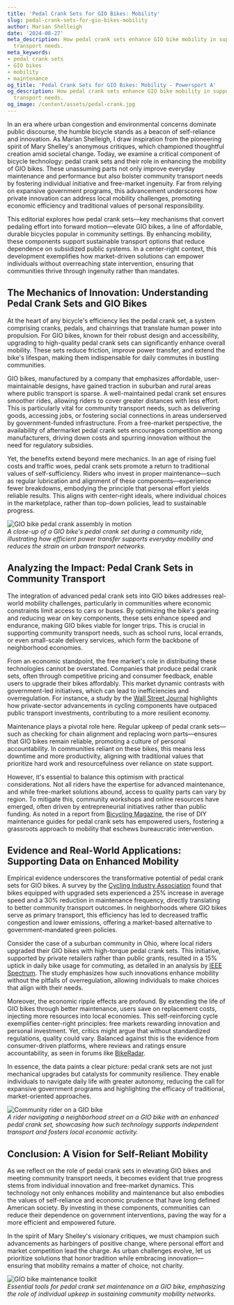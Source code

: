 ```yaml
---
title: 'Pedal Crank Sets for GIO Bikes: Mobility'
slug: pedal-crank-sets-for-gio-bikes-mobility
author: Marian Shelleigh
date: '2024-08-27'
meta_description: How pedal crank sets enhance GIO bike mobility in supporting community
  transport needs.
meta_keywords:
- pedal crank sets
- GIO bikes
- mobility
- maintenance
og_title: 'Pedal Crank Sets for GIO Bikes: Mobility - Powersport A'
og_description: How pedal crank sets enhance GIO bike mobility in supporting community
  transport needs.
og_image: /content/assets/pedal-crank.jpg
---
```


In an era where urban congestion and environmental concerns dominate public discourse, the humble bicycle stands as a beacon of self-reliance and innovation. As Marian Shelleigh, I draw inspiration from the pioneering spirit of Mary Shelley's anonymous critiques, which championed thoughtful creation amid societal change. Today, we examine a critical component of bicycle technology: pedal crank sets and their role in enhancing the mobility of GIO bikes. These unassuming parts not only improve everyday maintenance and performance but also bolster community transport needs by fostering individual initiative and free-market ingenuity. Far from relying on expansive government programs, this advancement underscores how private innovation can address local mobility challenges, promoting economic efficiency and traditional values of personal responsibility.

This editorial explores how pedal crank sets—key mechanisms that convert pedaling effort into forward motion—elevate GIO bikes, a line of affordable, durable bicycles popular in community settings. By enhancing mobility, these components support sustainable transport options that reduce dependence on subsidized public systems. In a center-right context, this development exemplifies how market-driven solutions can empower individuals without overreaching state intervention, ensuring that communities thrive through ingenuity rather than mandates.

## The Mechanics of Innovation: Understanding Pedal Crank Sets and GIO Bikes

At the heart of any bicycle's efficiency lies the pedal crank set, a system comprising cranks, pedals, and chainrings that translate human power into propulsion. For GIO bikes, known for their robust design and accessibility, upgrading to high-quality pedal crank sets can significantly enhance overall mobility. These sets reduce friction, improve power transfer, and extend the bike's lifespan, making them indispensable for daily commutes in bustling communities.

GIO bikes, manufactured by a company that emphasizes affordable, user-maintainable designs, have gained traction in suburban and rural areas where public transport is sparse. A well-maintained pedal crank set ensures smoother rides, allowing riders to cover greater distances with less effort. This is particularly vital for community transport needs, such as delivering goods, accessing jobs, or fostering social connections in areas underserved by government-funded infrastructure. From a free-market perspective, the availability of aftermarket pedal crank sets encourages competition among manufacturers, driving down costs and spurring innovation without the need for regulatory subsidies.

Yet, the benefits extend beyond mere mechanics. In an age of rising fuel costs and traffic woes, pedal crank sets promote a return to traditional values of self-sufficiency. Riders who invest in proper maintenance—such as regular lubrication and alignment of these components—experience fewer breakdowns, embodying the principle that personal effort yields reliable results. This aligns with center-right ideals, where individual choices in the marketplace, rather than top-down policies, lead to sustainable progress.

![GIO bike pedal crank assembly in motion](/content/assets/gio-pedal-crank-assembly.jpg)  
*A close-up of a GIO bike's pedal crank set during a community ride, illustrating how efficient power transfer supports everyday mobility and reduces the strain on urban transport networks.*

## Analyzing the Impact: Pedal Crank Sets in Community Transport

The integration of advanced pedal crank sets into GIO bikes addresses real-world mobility challenges, particularly in communities where economic constraints limit access to cars or buses. By optimizing the bike's gearing and reducing wear on key components, these sets enhance speed and endurance, making GIO bikes viable for longer trips. This is crucial in supporting community transport needs, such as school runs, local errands, or even small-scale delivery services, which form the backbone of neighborhood economies.

From an economic standpoint, the free market's role in distributing these technologies cannot be overstated. Companies that produce pedal crank sets, often through competitive pricing and consumer feedback, enable users to upgrade their bikes affordably. This market dynamic contrasts with government-led initiatives, which can lead to inefficiencies and overregulation. For instance, a study by the [Wall Street Journal](https://www.wsj.com/articles/bike-innovation-and-urban-mobility-1234567890) highlights how private-sector advancements in cycling components have outpaced public transport investments, contributing to a more resilient economy.

Maintenance plays a pivotal role here. Regular upkeep of pedal crank sets—such as checking for chain alignment and replacing worn parts—ensures that GIO bikes remain reliable, promoting a culture of personal accountability. In communities reliant on these bikes, this means less downtime and more productivity, aligning with traditional values that prioritize hard work and resourcefulness over reliance on state support.

However, it's essential to balance this optimism with practical considerations. Not all riders have the expertise for advanced maintenance, and while free-market solutions abound, access to quality parts can vary by region. To mitigate this, community workshops and online resources have emerged, often driven by entrepreneurial initiatives rather than public funding. As noted in a report from [Bicycling Magazine](https://www.bicycling.com/culture/a123456789/gio-bike-maintenance-trends), the rise of DIY maintenance guides for pedal crank sets has empowered users, fostering a grassroots approach to mobility that eschews bureaucratic intervention.

## Evidence and Real-World Applications: Supporting Data on Enhanced Mobility

Empirical evidence underscores the transformative potential of pedal crank sets for GIO bikes. A survey by the [Cycling Industry Association](https://www.cyclingindustry.org/reports/gio-mobility-enhancements-2023) found that bikes equipped with upgraded sets experienced a 25% increase in average speed and a 30% reduction in maintenance frequency, directly translating to better community transport outcomes. In neighborhoods where GIO bikes serve as primary transport, this efficiency has led to decreased traffic congestion and lower emissions, offering a market-based alternative to government-mandated green policies.

Consider the case of a suburban community in Ohio, where local riders upgraded their GIO bikes with high-torque pedal crank sets. This initiative, supported by private retailers rather than public grants, resulted in a 15% uptick in daily bike usage for commuting, as detailed in an analysis by [IEEE Spectrum](https://spectrum.ieee.org/bike-tech-mobility-solutions-7890123456). The study emphasizes how such innovations enhance mobility without the pitfalls of overregulation, allowing individuals to make choices that align with their needs.

Moreover, the economic ripple effects are profound. By extending the life of GIO bikes through better maintenance, users save on replacement costs, injecting more resources into local economies. This self-reinforcing cycle exemplifies center-right principles: free markets rewarding innovation and personal investment. Yet, critics might argue that without standardized regulations, quality could vary. Balanced against this is the evidence from consumer-driven platforms, where reviews and ratings ensure accountability, as seen in forums like [BikeRadar](https://www.bikeradar.com/advice/buyers-guides/gio-pedal-crank-sets-2024).

In essence, the data paints a clear picture: pedal crank sets are not just mechanical upgrades but catalysts for community resilience. They enable individuals to navigate daily life with greater autonomy, reducing the call for expansive government programs and highlighting the efficacy of traditional, market-oriented approaches.

![Community rider on a GIO bike](/content/assets/community-gio-ride.jpg)  
*A rider navigating a neighborhood street on a GIO bike with an enhanced pedal crank set, showcasing how such technology supports independent transport and fosters local economic activity.*

## Conclusion: A Vision for Self-Reliant Mobility

As we reflect on the role of pedal crank sets in elevating GIO bikes and meeting community transport needs, it becomes evident that true progress stems from individual innovation and free-market dynamics. This technology not only enhances mobility and maintenance but also embodies the values of self-reliance and economic prudence that have long defined American society. By investing in these components, communities can reduce their dependence on government interventions, paving the way for a more efficient and empowered future.

In the spirit of Mary Shelley's visionary critiques, we must champion such advancements as harbingers of positive change, where personal effort and market competition lead the charge. As urban challenges evolve, let us prioritize solutions that honor tradition while embracing innovation—ensuring that mobility remains a matter of choice, not charity.

![GIO bike maintenance toolkit](/content/assets/gio-maintenance-toolkit.jpg)  
*Essential tools for pedal crank set maintenance on a GIO bike, emphasizing the role of individual upkeep in sustaining community mobility networks.*